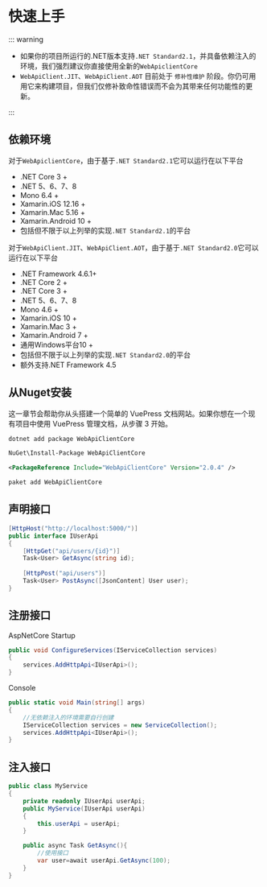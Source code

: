 ﻿# 快速上手

::: warning

+ 如果你的项目所运行的.NET版本支持`.NET Standard2.1`，并具备依赖注入的环境，我们强烈建议你直接使用全新的`WebApiclientCore`
+ `WebApiClient.JIT`、`WebApiClient.AOT` 目前处于 `修补性维护` 阶段。你仍可用用它来构建项目，但我们仅修补致命性错误而不会为其带来任何功能性的更新。

:::

## 依赖环境

 对于`WebApiclientCore`，由于基于`.NET Standard2.1`它可以运行在以下平台

+ .NET Core 3 +
+ .NET 5、6、7、8
+ Mono 6.4 +
+ Xamarin.iOS 12.16 +
+ Xamarin.Mac 5.16 +
+ Xamarin.Android 10 +
+ 包括但不限于以上列举的实现`.NET Standard2.1`的平台

 对于`WebApiClient.JIT`、`WebApiClient.AOT`，由于基于`.NET Standard2.0`它可以运行在以下平台

+ .NET Framework 4.6.1+
+ .NET Core 2 +
+ .NET Core 3 +
+ .NET 5、6、7、8
+ Mono 4.6 +
+ Xamarin.iOS 10 +
+ Xamarin.Mac 3 +
+ Xamarin.Android 7 +
+ 通用Windows平台10 +
+ 包括但不限于以上列举的实现`.NET Standard2.0`的平台
+ 额外支持.NET Framework 4.5

## 从Nuget安装

这一章节会帮助你从头搭建一个简单的 VuePress 文档网站。如果你想在一个现有项目中使用 VuePress 管理文档，从步骤 3 开始。

<CodeGroup>

  <CodeGroupItem title=".NET CLI" active>

```bash
dotnet add package WebApiClientCore
```

  </CodeGroupItem>

  <CodeGroupItem title=" Package Manager">

```bash
NuGet\Install-Package WebApiClientCore 
```

  </CodeGroupItem>

  <CodeGroupItem title="PackageReference">

```xml
<PackageReference Include="WebApiClientCore" Version="2.0.4" />
```

  </CodeGroupItem>
    <CodeGroupItem title="Paket CLI">

```bash
paket add WebApiClientCore
```

  </CodeGroupItem>
</CodeGroup>

## 声明接口

```csharp
[HttpHost("http://localhost:5000/")]
public interface IUserApi
{
    [HttpGet("api/users/{id}")]
    Task<User> GetAsync(string id);
    
    [HttpPost("api/users")]
    Task<User> PostAsync([JsonContent] User user);
}
```

## 注册接口

AspNetCore Startup

```csharp
public void ConfigureServices(IServiceCollection services)
{
    services.AddHttpApi<IUserApi>();
}
```

Console

```csharp
public static void Main(string[] args)
{
    //无依赖注入的环境需要自行创建
    IServiceCollection services = new ServiceCollection();
    services.AddHttpApi<IUserApi>();
}
```

## 注入接口

```csharp
public class MyService
{
    private readonly IUserApi userApi;
    public MyService(IUserApi userApi)
    {
        this.userApi = userApi;
    }

    public async Task GetAsync(){
        //使用接口
        var user=await userApi.GetAsync(100);
    }
}
```
